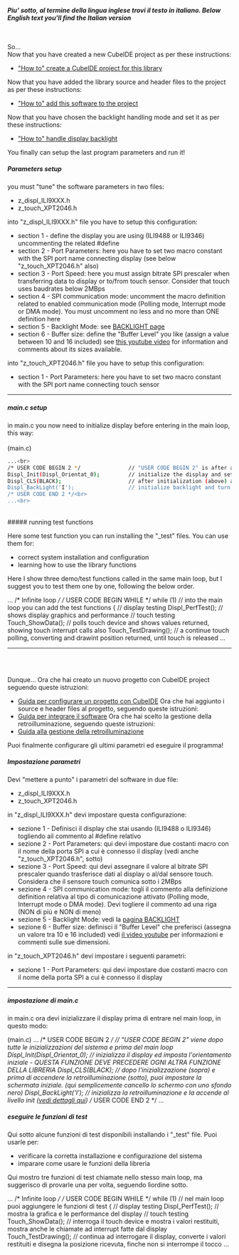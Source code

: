 _**Piu' sotto, al termine della lingua inglese trovi il testo in italiano. </i>**_
_**Below English text you'll find the Italian version</i>**_

<br>
<br>
So...<br>
Now that you have created a new CubeIDE project as per these instructions:

- ["How to" create a CubeIDE project for this library](./HOWTO)

Now that you have added the library source and header files to the project as per these instructions:

- ["How to" add this software to the project](./SOURCE)

Now that you have chosen the backlight handling mode and set it as per these instructions:

- ["How to" handle display backlight](./BACKLIGHT)




You finally can setup the last program parameters and run it!<br>



##### Parameters setup
you must "tune" the software parameters in two files:<br>
- z_displ_ILI9XXX.h<br>
- z_touch_XPT2046.h<br>

into "z_displ_ILI9XXX.h" file you have to setup this configuration:
- section 1 - define the display you are using (ILI9488 or ILI9346) uncommenting the related #define
- section 2 - Port Parameters: here you have to set two macro constant with the SPI port name connecting display (see below "z_touch_XPT2046.h" also)
- section 3 - Port Speed: here you must assign bitrate SPI prescaler when transferring data to display or to/from touch sensor. Consider that touch uses baudrates  below 2MBps 
- section 4 - SPI communication mode: uncomment the macro definition related to enabled communication mode (Polling mode, Interrupt mode or DMA mode). You must uncomment no less and no more than ONE definition here
- section 5 - Backlight Mode: see [BACKLIGHT page](../BACKLIGHT)  
- section 6 - Buffer size: define the "Buffer Level" you like (assign a value between 10 and 16 included) see [this youtube video](https://youtu.be/oWx1-WmTwag) for information and comments about its sizes available.  

into "z_touch_XPT2046.h" file you have to setup this configuration:
- section 1 - Port Parameters: here you have to set two macro constant with the SPI port name connecting touch sensor

---


##### main.c setup

in main.c you now need to initialize display before entering in the main loop, this way:<br>
<br>
  (main.c)<br>
  ```sh
  ...<br>
  /* USER CODE BEGIN 2 */				// "USER CODE BEGIN 2" is after all sistem initializations and before entering the main loop<br>
  Displ_Init(Displ_Orientat_0);			// initialize the display and set the initial display orientation - THIS FUNCTION MUST PRECEED ANY OTHER DISPLAY FUNCTION CALLS<br>
  Displ_CLS(BLACK);						// after initialization (above) and before turning on backlight (below), you can draw the initial display appearance. (here I'm just clearing display with a black background) <br>
  Displ_BackLight('I');  				// initialize backlight and turn it on at init level ([see details here](../BACKLIGHT))<br>
  /* USER CODE END 2 */<br>
  ...<br>
  ```
<br>
##### running test functions

Here some test function you can run installing the "_test" files.
You can use them for:
-	correct system installation and configuration
-	learning how to use the library functions

Here I show three demo/test functions called in the same main loop, but I suggest you to test them one by one, following the below order.

  ...
  /* Infinite loop */
  /* USER CODE BEGIN WHILE */
  while (1) 							// into the main loop you can add the test functions
  {
	// display testing
	Displ_PerfTest();					// shows display graphics and performance
	// touch testing
	Touch_ShowData();					// polls touch device and shows values returned, showing touch interrupt calls also
	Touch_TestDrawing();				// a continue touch polling, converting and drawint position returned, until touch is released
	...



---

<br>
<br>


Dunque...
Ora che hai creato un nuovo progetto con CubeIDE project seguendo queste istruzioni:
- [Guida per configurare un progetto con CubeIDE](./HOWTO)
Ora che hai aggiunto i source e header files al progetto, seguendo queste istruzioni:
- [Guida per integrare il software](./SOURCE)
Ora che hai scelto la gestione della retroilluminazione, seguendo queste istruzioni:
- [Guida alla gestione della retroilluminazione](./BACKLIGHT)

Puoi finalmente configurare gli ultimi parametri ed eseguire il programma!



##### Impostazione parametri
Devi "mettere a punto" i parametri del software in due file:
- z_displ_ILI9XXX.h
- z_touch_XPT2046.h

in "z_displ_ILI9XXX.h" devi impostare questa configurazione:
- sezione 1 - Definisci il display che stai usando (ILI9488 o ILI9346) togliendo ail commento al #define relativo
- sezione 2 - Port Parameters: qui devi impostare due costanti macro con il nome della porta SPI a cui è connesso il display (vedi anche "z_touch_XPT2046.h", sotto)
- sezione 3 - Port Speed: qui devi assegnare il valore al bitrate SPI prescaler quando trasferisce dati al display o al/dal sensore touch. Considera che il sensore touch comunica sotto i 2MBps 
- sezione 4 - SPI communication mode: togli il commento alla definizione definition relativa al tipo di comunicazione attivato (Polling mode, Interrupt mode o DMA mode). Devi togliere il commento ad una riga (NON di più e NON di meno) 
- sezione 5 - Backlight Mode: vedi la [pagina BACKLIGHT](../BACKLIGHT)  
- sezione 6 - Buffer size: definisci il "Buffer Level" che preferisci (assegna un valore tra 10 e 16 included) vedi [il video youtube](https://youtu.be/oWx1-WmTwag) per informazioni e commenti sulle sue dimensioni.  

in "z_touch_XPT2046.h" devi impostare i seguenti parametri:
- sezione 1 - Port Parameters: qui devi impostare due costanti macro con il nome della porta SPI a cui è connesso il display 


---


##### impostazione di main.c 

in main.c ora devi inizializzare il display prima di entrare nel main loop, in questo modo:

  (main.c)
  ...
  /* USER CODE BEGIN 2 */				// "USER CODE BEGIN 2" viene dopo tutte le inizializzazioni del sistema e prima del main loop
  Displ_Init(Displ_Orientat_0);			// inizializza il display ed imposta l'orientamento iniziale - QUESTA FUNZIONE DEVE PRECEDERE OGNI ALTRA FUNZIONE DELLA LIBRERIA
  Displ_CLS(BLACK);						// dopo l'inizializzazione (sopra) e prima di accendere la retroilluminazione (sotto), puoi impostare la schermata iniziale. (qui semplicemente cancello lo schermo con uno sfondo nero) 
  Displ_BackLight('I');  				// inizializza la retroilluminazione e la accende al livello init ([vedi dettagli qui](../BACKLIGHT))
  /* USER CODE END 2 */
  ...

##### eseguire le funzioni di test

Qui sotto alcune funzioni di test disponibili installando i "_test" file.
Puoi usarle per:
-	verificare la corretta installazione e configurazione del sistema
-	imparare come usare le funzioni della libreria

Qui mostro tre funzioni di test chiamate nello stesso main loop, ma suggerisco di provarle una per volta, seguendo lìordine sotto.

  ...
  /* Infinite loop */
  /* USER CODE BEGIN WHILE */
  while (1) 							// nel main loop puoi aggiungere le funzioni di test
  {
	// display testing
	Displ_PerfTest();					// mostra la grafica e le performance del display
	// touch testing
	Touch_ShowData();					// interroga il touch device e mostra i valori restituiti, mostra anche le chiamate ad interrupt fatte dal display
	Touch_TestDrawing();				// continua ad interrogare il display, converte i valori restituiti e disegna la posizione ricevuta, finche non si interrompe il tocco
	...
